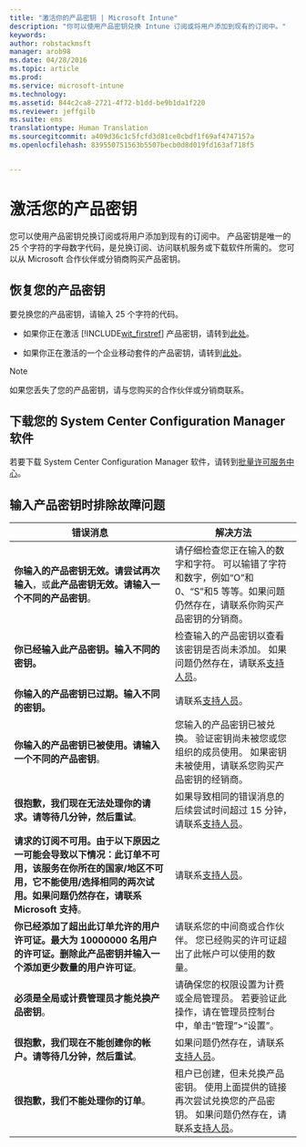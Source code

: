```yaml
---
title: "激活你的产品密钥 | Microsoft Intune"
description: "你可以使用产品密钥兑换 Intune 订阅或将用户添加到现有的订阅中。"
keywords: 
author: robstackmsft
manager: arob98
ms.date: 04/28/2016
ms.topic: article
ms.prod: 
ms.service: microsoft-intune
ms.technology: 
ms.assetid: 844c2ca8-2721-4f72-b1dd-be9b1da1f220
ms.reviewer: jeffgilb
ms.suite: ems
translationtype: Human Translation
ms.sourcegitcommit: a409d36c1c5fcfd3d81ce0cbdf1f69af4747157a
ms.openlocfilehash: 839550751563b5507becb0d8d019fd163af718f5


---
```


# 激活您的产品密钥
您可以使用产品密钥兑换订阅或将用户添加到现有的订阅中。 产品密钥是唯一的 25 个字符的字母数字代码，是兑换订阅、访问联机服务或下载软件所需的。 您可以从 Microsoft 合作伙伴或分销商购买产品密钥。

## 恢复您的产品密钥
要兑换您的产品密钥，请输入 25 个字符的代码。

-   如果你正在激活 [!INCLUDE[wit_firstref](./includes/wit_firstref_md.md)] 产品密钥，请转到[此处](https://account.manage.microsoft.com/commerce/productkeystart.aspx)。

-   如果你正在激活的一个企业移动套件的产品密钥，请转到[此处](http://www.microsoft.com/ems/open)。

> [!NOTE]
> 如果您丢失了您的产品密钥，请与您购买的合作伙伴或分销商联系。

## 下载您的 System Center Configuration Manager 软件
若要下载 System Center Configuration Manager 软件，请转到[批量许可服务中心](http://go.microsoft.com/fwlink/?LinkID=232300)。

## 输入产品密钥时排除故障问题

|错误消息|解决方法|
|-----------------|--------------|
|**你输入的产品密钥无效。请尝试再次输入**，或**此产品密钥无效。请输入一个不同的产品密钥**。|请仔细检查您正在输入的数字和字符。 可以输错了字符和数字，例如“O”和 0、“S”和5 等等。如果问题仍然存在，请联系你购买产品密钥的分销商。|
|**你已经输入此产品密钥。输入不同的密钥。**|检查输入的产品密钥以查看该密钥是否尚未添加。 如果问题仍然存在，请联系[支持人员](http://go.microsoft.com/fwlink/?LinkID=394189)。|
|**你输入的产品密钥已过期。输入不同的密钥。**|请联系[支持人员](http://go.microsoft.com/fwlink/?LinkID=394189)。|
|**你输入的产品密钥已被使用。请输入一个不同的产品密钥**。|您输入的产品密钥已被兑换。 验证密钥尚未被您或您组织的成员使用。 如果密钥未被使用，请联系您购买产品密钥的经销商。|
|**很抱歉，我们现在无法处理你的请求。请等待几分钟，然后重试**。|如果导致相同的错误消息的后续尝试时间超过 15 分钟，请联系[支持人员](http://go.microsoft.com/fwlink/?LinkID=394189)。|
|**请求的订阅不可用。由于以下原因之一可能会导致以下情况：此订单不可用，该服务在你所在的国家/地区不可用，它不能使用/选择相同的两次试用。如果问题仍然存在，请联系 Microsoft 支持**。|请联系[支持人员](http://go.microsoft.com/fwlink/?LinkID=394189)。|
|**你已经添加了超出此订单允许的用户许可证。最大为 10000000 名用户的许可证。删除此产品密钥并输入一个添加更少数量的用户许可证**。|请联系您的中间商或合作伙伴。 您已经购买的许可证超出了此帐户可以使用的数量。|
|**必须是全局或计费管理员才能兑换产品密钥**。|请确保您的权限设置为计费或全局管理员。 若要验证此操作，请在管理员控制台中，单击“管理”&gt;“设置”。|
|**很抱歉，我们现在不能创建你的帐户。请等待几分钟，然后重试**。|如果问题仍然存在，请联系[支持人员](http://go.microsoft.com/fwlink/?LinkID=394189)。|
|**很抱歉，我们不能处理你的订单**。|租户已创建，但未兑换产品密钥。 使用上面提供的链接再次尝试兑换您的产品密钥。 如果问题仍然存在，请联系[支持人员](http://go.microsoft.com/fwlink/?LinkID=394189)。|



<!--HONumber=Jul16_HO3-->


